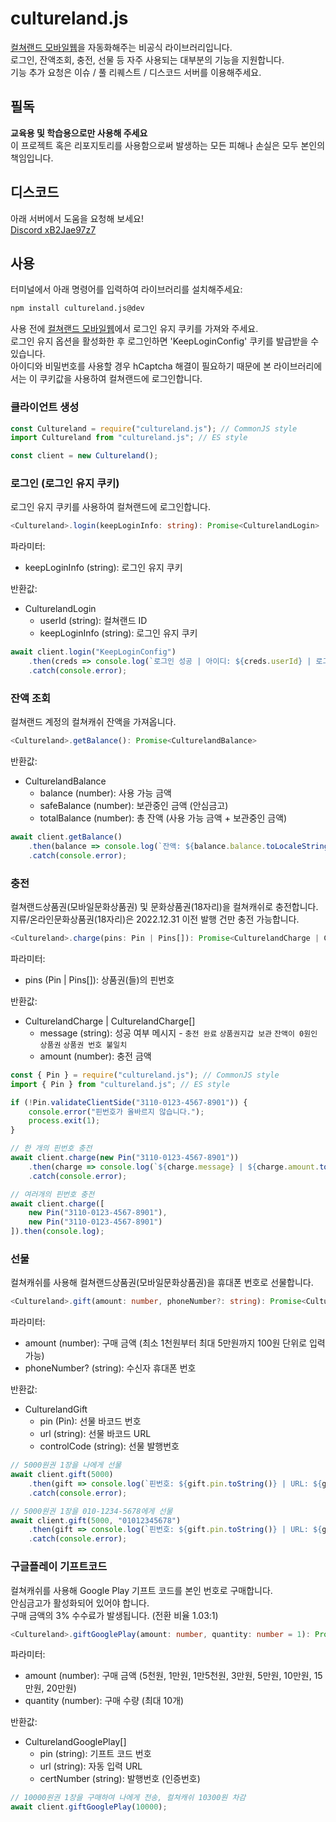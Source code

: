 # cultureland.js
[컬쳐랜드 모바일웹](https://m.cultureland.co.kr/)을 자동화해주는 비공식 라이브러리입니다.<br>
로그인, 잔액조회, 충전, 선물 등 자주 사용되는 대부분의 기능을 지원합니다.<br>
기능 추가 요청은 이슈 / 풀 리퀘스트 / 디스코드 서버를 이용해주세요.

## 필독
**교육용 및 학습용으로만 사용해 주세요**<br>
이 프로젝트 혹은 리포지토리를 사용함으로써 발생하는 모든 피해나 손실은 모두 본인의 책임입니다.

## 디스코드
아래 서버에서 도움을 요청해 보세요!<br>
[Discord xB2Jae97z7](https://discord.gg/xB2Jae97z7)

## 사용
터미널에서 아래 명령어를 입력하여 라이브러리를 설치해주세요:
```bash
npm install cultureland.js@dev
```

사용 전에 [컬쳐랜드 모바일웹](https://m.cultureland.co.kr/mmb/loginMain.do)에서 로그인 유지 쿠키를 가져와 주세요.<br>
로그인 유지 옵션을 활성화한 후 로그인하면 'KeepLoginConfig' 쿠키를 발급받을 수 있습니다.<br>
아이디와 비밀번호를 사용할 경우 hCaptcha 해결이 필요하기 때문에 본 라이브러리에서는 이 쿠키값을 사용하여 컬쳐랜드에 로그인합니다.

### 클라이언트 생성
```typescript
const Cultureland = require("cultureland.js"); // CommonJS style
import Cultureland from "cultureland.js"; // ES style

const client = new Cultureland();
```

### 로그인 (로그인 유지 쿠키)
로그인 유지 쿠키를 사용하여 컬쳐랜드에 로그인합니다.
```typescript
<Cultureland>.login(keepLoginInfo: string): Promise<CulturelandLogin>
```

파라미터:
* keepLoginInfo (string): 로그인 유지 쿠키

반환값:
* CulturelandLogin
  * userId (string): 컬쳐랜드 ID
  * keepLoginInfo (string): 로그인 유지 쿠키

```typescript
await client.login("KeepLoginConfig")
    .then(creds => console.log(`로그인 성공 | 아이디: ${creds.userId} | 로그인 유지 쿠키: ${creds.keepLoginInfo}`))
    .catch(console.error);
```

### 잔액 조회
컬쳐랜드 계정의 컬쳐캐쉬 잔액을 가져옵니다.
```typescript
<Cultureland>.getBalance(): Promise<CulturelandBalance>
```

반환값:
* CulturelandBalance
  * balance (number): 사용 가능 금액
  * safeBalance (number): 보관중인 금액 (안심금고)
  * totalBalance (number): 총 잔액 (사용 가능 금액 + 보관중인 금액)

```typescript
await client.getBalance()
    .then(balance => console.log(`잔액: ${balance.balance.toLocaleString()}원 | 안심금고: ${balance.safeBalance.toLocaleString()}원`))
    .catch(console.error);
```

### 충전
컬쳐랜드상품권(모바일문화상품권) 및 문화상품권(18자리)을 컬쳐캐쉬로 충전합니다.<br>
지류/온라인문화상품권(18자리)은 2022.12.31 이전 발행 건만 충전 가능합니다.
```typescript
<Cultureland>.charge(pins: Pin | Pins[]): Promise<CulturelandCharge | CulturelandCharge[]>
```

파라미터:
* pins (Pin | Pins[]): 상품권(들)의 핀번호

반환값:
* CulturelandCharge | CulturelandCharge[]
  * message (string): 성공 여부 메시지 - `충전 완료` `상품권지갑 보관` `잔액이 0원인 상품권` `상품권 번호 불일치`
  * amount (number): 충전 금액

```typescript
const { Pin } = require("cultureland.js"); // CommonJS style
import { Pin } from "cultureland.js"; // ES style

if (!Pin.validateClientSide("3110-0123-4567-8901")) {
    console.error("핀번호가 올바르지 않습니다.");
    process.exit(1);
}

// 한 개의 핀번호 충전
await client.charge(new Pin("3110-0123-4567-8901"))
    .then(charge => console.log(`${charge.message} | ${charge.amount.toLocaleString()}원`))
    .catch(console.error);

// 여러개의 핀번호 충전
await client.charge([
    new Pin("3110-0123-4567-8901"),
    new Pin("3110-0123-4567-8901")
]).then(console.log);
```

### 선물
컬쳐캐쉬를 사용해 컬쳐랜드상품권(모바일문화상품권)을 휴대폰 번호로 선물합니다.
```typescript
<Cultureland>.gift(amount: number, phoneNumber?: string): Promise<CulturelandGift>
```

파라미터:
* amount (number): 구매 금액 (최소 1천원부터 최대 5만원까지 100원 단위로 입력 가능)
* phoneNumber? (string): 수신자 휴대폰 번호

반환값:
* CulturelandGift
  * pin (Pin): 선물 바코드 번호
  * url (string): 선물 바코드 URL
  * controlCode (string): 선물 발행번호

```typescript
// 5000원권 1장을 나에게 선물
await client.gift(5000)
    .then(gift => console.log(`핀번호: ${gift.pin.toString()} | URL: ${gift.url}`))
    .catch(console.error);

// 5000원권 1장을 010-1234-5678에게 선물
await client.gift(5000, "01012345678")
    .then(gift => console.log(`핀번호: ${gift.pin.toString()} | URL: ${gift.url}`))
    .catch(console.error);
```

### 구글플레이 기프트코드
컬쳐캐쉬를 사용해 Google Play 기프트 코드를 본인 번호로 구매합니다.<br>
안심금고가 활성화되어 있어야 합니다.<br>
구매 금액의 3% 수수료가 발생됩니다. (전환 비율 1.03:1)
```typescript
<Cultureland>.giftGooglePlay(amount: number, quantity: number = 1): Promise<CulturelandGooglePlay[]>
```

파라미터:
* amount (number): 구매 금액 (5천원, 1만원, 1만5천원, 3만원, 5만원, 10만원, 15만원, 20만원)
* quantity (number): 구매 수량 (최대 10개)

반환값:
* CulturelandGooglePlay[]
  * pin (string): 기프트 코드 번호
  * url (string): 자동 입력 URL
  * certNumber (string): 발행번호 (인증번호)

```typescript
// 10000원권 1장을 구매하여 나에게 전송, 컬쳐캐쉬 10300원 차감
await client.giftGooglePlay(10000);
```